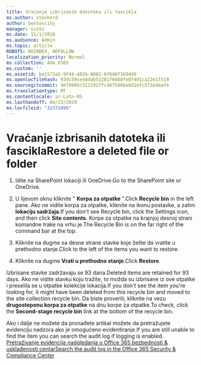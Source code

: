 ```yaml
---
title: Vraćanje izbrisanih datoteka ili fascikla
ms.author: stevhord
author: bentoncity
manager: scotv
ms.date: 11/1/2018
ms.audience: Admin
ms.topic: article
ROBOTS: NOINDEX, NOFOLLOW
localization_priority: Normal
ms.collection: Adm_O365
ms.custom: ''
ms.assetid: ba1573a5-9f44-482b-8082-6f648f169449
ms.openlocfilehash: 93dc59ce44dab51281f0480fe0f401ca22e1f519
ms.sourcegitcommit: 9d78905c512192ffc4675468abd2efc5f2e4baf4
ms.translationtype: MT
ms.contentlocale: sr-Latn-RS
ms.lasthandoff: 04/23/2019
ms.locfileid: "32371096"
---
```

# <a name="restore-a-deleted-file-or-folder"></a><span data-ttu-id="d0ae8-102">Vraćanje izbrisanih datoteka ili fascikla</span><span class="sxs-lookup"><span data-stu-id="d0ae8-102">Restore a deleted file or folder</span></span>

1. <span data-ttu-id="d0ae8-103">Idite na SharePoint lokaciji ili OneDrive.</span><span class="sxs-lookup"><span data-stu-id="d0ae8-103">Go to the SharePoint site or OneDrive.</span></span>
    
2. <span data-ttu-id="d0ae8-104">U lijevom oknu kliknite " **Korpa za otpatke** ".</span><span class="sxs-lookup"><span data-stu-id="d0ae8-104">Click **Recycle bin** in the left pane.</span></span> <span data-ttu-id="d0ae8-105">Ako ne vidite korpa za otpatke, kliknite na ikonu postavke, a zatim **lokaciju sadržaja**.</span><span class="sxs-lookup"><span data-stu-id="d0ae8-105">If you don't see Recycle bin, click the Settings icon, and then click **Site contents**.</span></span> <span data-ttu-id="d0ae8-106">Korpe za otpatke na krajnjoj desnoj strani komandne trake na vrhu je.</span><span class="sxs-lookup"><span data-stu-id="d0ae8-106">The Recycle Bin is on the far right of the command bar at the top.</span></span>
    
3. <span data-ttu-id="d0ae8-107">Kliknite na dugme sa desne strane stavke koje želite da vratite u prethodno stanje.</span><span class="sxs-lookup"><span data-stu-id="d0ae8-107">Click to the left of the items you want to restore.</span></span>
    
4. <span data-ttu-id="d0ae8-108">Kliknite na dugme **Vrati u prethodno stanje**.</span><span class="sxs-lookup"><span data-stu-id="d0ae8-108">Click **Restore**.</span></span>
    
<span data-ttu-id="d0ae8-109">Izbrisane stavke zadržavaju se 93 dana.</span><span class="sxs-lookup"><span data-stu-id="d0ae8-109">Deleted items are retained for 93 days.</span></span> <span data-ttu-id="d0ae8-110">Ako ne vidite stavku koju tražite, to možda su izbrisane iz ove otpatke i preselila se u otpatke kolekcije lokacija.</span><span class="sxs-lookup"><span data-stu-id="d0ae8-110">If you don't see the item you're looking for, it might have been deleted from this recycle bin and moved to the site collection recycle bin.</span></span> <span data-ttu-id="d0ae8-111">Da biste proverili, kliknite na vezu **drugostepenu korpa za otpatke** na dnu korpe za otpatke.</span><span class="sxs-lookup"><span data-stu-id="d0ae8-111">To check, click the **Second-stage recycle bin** link at the bottom of the recycle bin.</span></span> 
  
<span data-ttu-id="d0ae8-112">Ako i dalje ne možete da pronađete artikal možete da pretražujete evidenciju nadzora ako je omogućeno evidentiranje.</span><span class="sxs-lookup"><span data-stu-id="d0ae8-112">If you are still unable to find the item you can search the audit log if logging is enabled.</span></span> [<span data-ttu-id="d0ae8-113">Pretraživanje evidencija nadgledanja u Office 365 bezbednosti &amp; usklađenosti centar</span><span class="sxs-lookup"><span data-stu-id="d0ae8-113">Search the audit log in the Office 365 Security &amp; Compliance Center</span></span>](https://support.office.com/article/0d4d0f35-390b-4518-800e-0c7ec95e946c.aspx)
  

